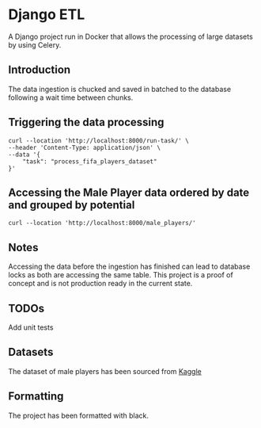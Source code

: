 # Django ETL

A Django project run in Docker that allows the processing of large datasets by using Celery.

## Introduction

The data ingestion is chucked and saved in batched to the database following a wait time between chunks.

## Triggering the data processing

```shell
curl --location 'http://localhost:8000/run-task/' \
--header 'Content-Type: application/json' \
--data '{
    "task": "process_fifa_players_dataset"
}'
```

## Accessing the Male Player data ordered by date and grouped by potential

```shell
curl --location 'http://localhost:8000/male_players/'
```

## Notes

Accessing the data before the ingestion has finished can lead to database locks as both are accessing the same table.
This project is a proof of concept and is not production ready in the current state.

## TODOs

Add unit tests

## Datasets

The dataset of male players has been sourced from [Kaggle](https://www.kaggle.com/datasets/stefanoleone992/fifa-23-complete-player-dataset?resource=download&select=male_players.csv)

## Formatting 

The project has been formatted with black.
